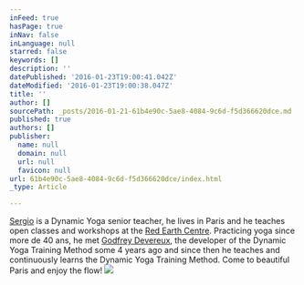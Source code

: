 ```yaml
---
inFeed: true
hasPage: true
inNav: false
inLanguage: null
starred: false
keywords: []
description: ''
datePublished: '2016-01-23T19:00:41.042Z'
dateModified: '2016-01-23T19:00:38.047Z'
title: ''
author: []
sourcePath: _posts/2016-01-21-61b4e90c-5ae8-4084-9c6d-f5d366620dce.md
published: true
authors: []
publisher:
  name: null
  domain: null
  url: null
  favicon: null
url: 61b4e90c-5ae8-4084-9c6d-f5d366620dce/index.html
_type: Article

---
```

[Sergio][0] is a Dynamic Yoga senior teacher, he lives in Paris and he teaches open classes and workshops at the [Red Earth Centre][1]. Practicing yoga since more de 40 ans, he met [Godfrey Devereux][2], the developer of the Dynamic Yoga Training Method some 4 years ago and since then he teaches and continuously learns the Dynamic Yoga Training Method. Come to beautiful Paris and enjoy the flow! ![](https://the-grid-user-content.s3-us-west-2.amazonaws.com/1ea93b5e-6c9f-4ab1-adb8-d958ce4ed131.jpg)

[0]: http://www.redearthcentre.com/eng/?page_id=907
[1]: http://www.redearthcentre.com/
[2]: http://www.dynamicyoga.com/